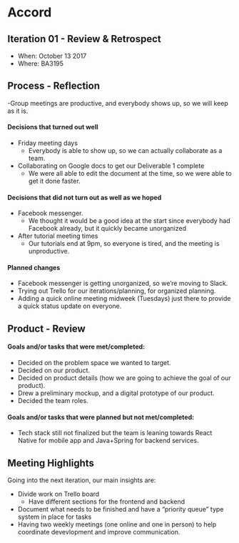 # Accord

## Iteration 01 - Review & Retrospect

 * When: October 13 2017
 * Where: BA3195

## Process - Reflection


 -Group meetings are productive, and everybody shows up, so we will keep as it is.

#### Decisions that turned out well

 * Friday meeting days
	* Everybody is able to show up, so we can actually collaborate as a team.
 * Collaborating on Google docs to get our Deliverable 1 complete
 	* We were all able to edit the document at the time, so we were able to get it done faster.

#### Decisions that did not turn out as well as we hoped

* Facebook messenger.
	* We thought it would be a good idea at the start since everybody had Facebook already, but it quickly became unorganized
* After tutorial meeting times
	* Our tutorials end at 9pm, so everyone is tired, and the meeting is unproductive.

#### Planned changes

* Facebook messenger is getting unorganized, so we’re moving to Slack.
* Trying out Trello for our iterations/planning, for organized planning.
* Adding a quick online meeting midweek (Tuesdays) just there to provide a quick status update on everyone.

## Product - Review

#### Goals and/or tasks that were met/completed:

* Decided on the problem space we wanted to target.
* Decided on our product.
* Decided on product details (how we are going to achieve the goal of our product).
* Drew a preliminary mockup, and a digital prototype of our product.
* Decided the team roles.

#### Goals and/or tasks that were planned but not met/completed:

* Tech stack still not finalized but the team is leaning towards React Native for mobile app and Java+Spring for backend services.

## Meeting Highlights

Going into the next iteration, our main insights are:
* Divide work on Trello board
	* Have different sections for the frontend and backend 
* Document what needs to be finished and have a “priority queue” type system in place for tasks
* Having two weekly meetings (one online and one in person) to help coordinate devevlopment and improve communication.

